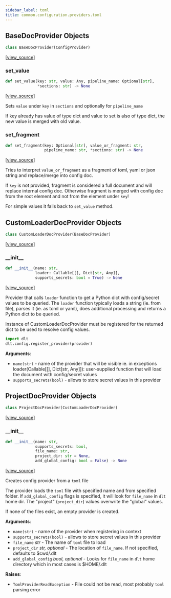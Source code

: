```yaml
---
sidebar_label: toml
title: common.configuration.providers.toml
---
```


## BaseDocProvider Objects

```python
class BaseDocProvider(ConfigProvider)
```

[[view_source]](https://github.com/dlt-hub/dlt/blob/9857029af018a582dd24da4070562f58bb7e9fc5/dlt/common/configuration/providers/toml.py#L19)

### set\_value

```python
def set_value(key: str, value: Any, pipeline_name: Optional[str],
              *sections: str) -> None
```

[[view_source]](https://github.com/dlt-hub/dlt/blob/9857029af018a582dd24da4070562f58bb7e9fc5/dlt/common/configuration/providers/toml.py#L44)

Sets `value` under `key` in `sections` and optionally for `pipeline_name`

If key already has value of type dict and value to set is also of type dict, the new value
is merged with old value.

### set\_fragment

```python
def set_fragment(key: Optional[str], value_or_fragment: str,
                 pipeline_name: str, *sections: str) -> None
```

[[view_source]](https://github.com/dlt-hub/dlt/blob/9857029af018a582dd24da4070562f58bb7e9fc5/dlt/common/configuration/providers/toml.py#L73)

Tries to interpret `value_or_fragment` as a fragment of toml, yaml or json string and replace/merge into config doc.

If `key` is not provided, fragment is considered a full document and will replace internal config doc. Otherwise
fragment is merged with config doc from the root element and not from the element under `key`!

For simple values it falls back to `set_value` method.

## CustomLoaderDocProvider Objects

```python
class CustomLoaderDocProvider(BaseDocProvider)
```

[[view_source]](https://github.com/dlt-hub/dlt/blob/9857029af018a582dd24da4070562f58bb7e9fc5/dlt/common/configuration/providers/toml.py#L135)

### \_\_init\_\_

```python
def __init__(name: str,
             loader: Callable[[], Dict[str, Any]],
             supports_secrets: bool = True) -> None
```

[[view_source]](https://github.com/dlt-hub/dlt/blob/9857029af018a582dd24da4070562f58bb7e9fc5/dlt/common/configuration/providers/toml.py#L136)

Provider that calls `loader` function to get a Python dict with config/secret values to be queried.
The `loader` function typically loads a string (ie. from file), parses it (ie. as toml or yaml), does additional
processing and returns a Python dict to be queried.

Instance of CustomLoaderDocProvider must be registered for the returned dict to be used to resolve config values.

```py
import dlt
dlt.config.register_provider(provider)
```

**Arguments**:

- `name(str)` - name of the provider that will be visible ie. in exceptions
  loader(Callable[[], Dict[str, Any]]): user-supplied function that will load the document with config/secret values
- `supports_secrets(bool)` - allows to store secret values in this provider

## ProjectDocProvider Objects

```python
class ProjectDocProvider(CustomLoaderDocProvider)
```

[[view_source]](https://github.com/dlt-hub/dlt/blob/9857029af018a582dd24da4070562f58bb7e9fc5/dlt/common/configuration/providers/toml.py#L170)

### \_\_init\_\_

```python
def __init__(name: str,
             supports_secrets: bool,
             file_name: str,
             project_dir: str = None,
             add_global_config: bool = False) -> None
```

[[view_source]](https://github.com/dlt-hub/dlt/blob/9857029af018a582dd24da4070562f58bb7e9fc5/dlt/common/configuration/providers/toml.py#L171)

Creates config provider from a `toml` file

The provider loads the `toml` file with specified name and from specified folder. If `add_global_config` flags is specified,
it will look for `file_name` in `dlt` home dir. The "project" (`project_dir`) values overwrite the "global" values.

If none of the files exist, an empty provider is created.

**Arguments**:

- `name(str)` - name of the provider when registering in context
- `supports_secrets(bool)` - allows to store secret values in this provider
- `file_name` _str_ - The name of `toml` file to load
- `project_dir` _str, optional_ - The location of `file_name`. If not specified, defaults to $cwd/.dlt
- `add_global_config` _bool, optional_ - Looks for `file_name` in `dlt` home directory which in most cases is $HOME/.dlt
  

**Raises**:

- `TomlProviderReadException` - File could not be read, most probably `toml` parsing error

